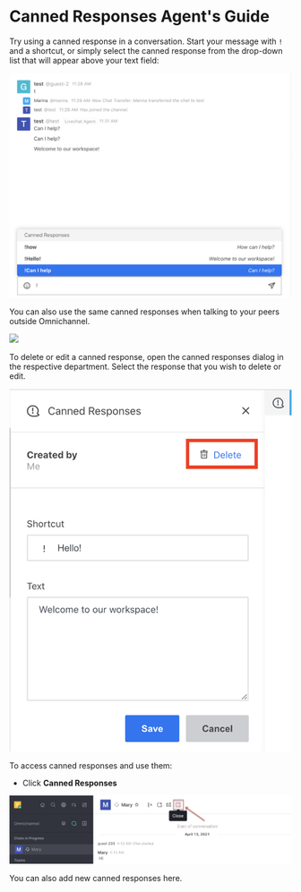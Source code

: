 # Canned Responses Agent's Guide

Try using a canned response in a conversation. Start your message with `!` and a shortcut, or simply select the canned response from the drop-down list that will appear above your text field:

![](../../../../.gitbook/assets/screenshot-2020-07-28-at-11.54.00.png)

You can also use the same canned responses when talking to your peers outside Omnichannel.

![](../../../../.gitbook/assets/canned.gif)

To delete or edit a canned response, open the canned responses dialog in the respective department. Select the response that you wish to delete or edit.

![](../../../../.gitbook/assets/screenshot-2020-07-28-at-12.08.17.png)

To access canned responses and use them:

* Click **Canned Responses**

![](../../../../.gitbook/assets/image%20%28315%29.png)

You can also add new canned responses here. 



